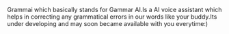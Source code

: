 Grammai which basically stands for Gammar AI.Is a AI voice assistant which helps in correcting any grammatical errors in our words like your buddy.Its under developing and may soon became available with you everytime:)

